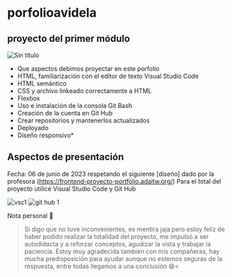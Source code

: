 # porfolioavidela
## proyecto del primer módulo 

![Sin título](https://github.com/antovidela/porfolioavidela/assets/130260241/849edbde-44bb-4904-b591-d4b9c79a7042)

* Que aspectos debimos proyectar en este porfolio
* HTML, familiarización con el editor de texto Visual Studio Code 
* HTML semántico 
* CSS y archivo linkeado correctamente a HTML 
* Flexbox
* Uso e instalación de la consola Git Bash 
* Creación de la cuenta en Git Hub
* Crear repositorios y mantenerlos actualizados 
* Deployado 
* Diseño responsivo*

## Aspectos de presentación 
Fecha: 06 de junio de 2023
respetando el siguiente [diseño] dado por la profesora (https://frontend-proyecto-portfolio.adaitw.org/)
Para el total del proyecto utilicé Visual Studio Code y Git Hub

![vsc1](https://github.com/antovidela/porfolioavidela/assets/130260241/4bc45803-e973-4188-90b5-e2303b4d4a55)
![git hub 1](https://github.com/antovidela/porfolioavidela/assets/130260241/384763dc-237a-4132-be65-934e6e4a3831)



Nota personal	:partying_face:
>Si digo que no tuve inconvenientes, es mentira jaja pero estoy feliz de haber podido realizar la totalidad del proyecto, me impulsó a ser autodidacta y a 
>reforzar conceptos, agudizar la vista y trabajar la paciencia. Estoy muy agradecida también con mis compañeras, hay mucha predisposición para ayudar 
>aunque no estemos seguras de la respuesta, entre todas llegamos a una conclusión :smile:<
